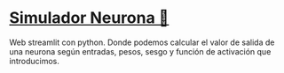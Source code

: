 # [Simulador Neurona 🧠](https://jaimesalado-simuladorneurona-app-ouy6aw.streamlit.app/ "Simulador Neurona 🧠")

Web streamlit con python. Donde podemos calcular el valor de salida de una neurona según entradas, pesos, sesgo y función de activación que introducimos.

